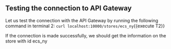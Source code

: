 ## Testing the connection to API Gateway

Let us test the connection with the API Gateway by running the following command in terminal 2:
`curl localhost:10000/stores/ecs_ny`{{execute T2}}

If the connection is made successfully, we should get the information on the store with id ecs_ny